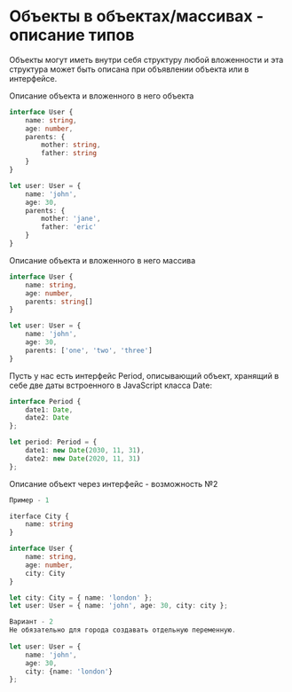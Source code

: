 # Объекты в объектах/массивах - описание типов

Объекты могут иметь внутри себя структуру любой вложенности и эта структура может быть описана при объявлении объекта или в интерфейсе.

Описание объекта и вложенного в него объекта
```typescript
interface User {
	name: string,
	age: number,
	parents: {
		mother: string,
		father: string
	}
}

let user: User = {
	name: 'john',
	age: 30,
	parents: {
		mother: 'jane',
		father: 'eric'
	}
}
```

Описание объекта и вложенного в него массива
```typescript
interface User {
	name: string,
	age: number,
	parents: string[]
}

let user: User = {
	name: 'john',
	age: 30,
	parents: ['one', 'two', 'three']
}
```

Пусть у нас есть интерфейс Period, описывающий объект, хранящий в себе две даты встроенного в JavaScript класса Date:
```typescript
interface Period {
	date1: Date,
	date2: Date
};
```

```typescript
let period: Period = {
	date1: new Date(2030, 11, 31),
	date2: new Date(2020, 11, 31)
};
```

Описание объект через интерфейс - возможность №2
```typescript
Пример - 1

iterface City {
	name: string
}

interface User {
	name: string,
	age: number,
	city: City
}

let city: City = { name: 'london' };
let user: User = { name: 'john', age: 30, city: city };
```

```typescript
Вариант - 2
Не обязательно для города создавать отдельную переменную.
		
let user: User = {
	name: 'john',
	age: 30,
	city: {name: 'london'}
};
```